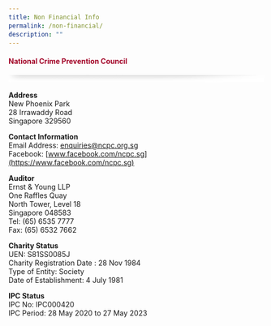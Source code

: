 ```yaml
---
title: Non Financial Info
permalink: /non-financial/
description: ""
---
```

#### <font style="color:#a20427;">National Crime Prevention Council</font>

![](/images/About/header-border.png)

**Address**  
New Phoenix Park  
28 Irrawaddy Road  
Singapore 329560

**Contact Information**  
Email Address:&nbsp;[enquiries@ncpc.org.sg](mailto:enquiries@ncpc.org.sg)  
Facebook:&nbsp;[www.facebook.com/ncpc.sg](https://www.facebook.com/ncpc.sg)

**Auditor**  
Ernst &amp; Young LLP  
One Raffles Quay  
North Tower, Level 18  
Singapore 048583  
Tel: (65) 6535 7777  
Fax: (65) 6532 7662

**Charity Status**  
UEN: S81SS0085J  
Charity Registration Date : 28 Nov 1984  
Type of Entity: Society  
Date of Establishment: 4 July 1981

**IPC Status**  
IPC No: IPC000420  
IPC Period: 28 May 2020 to 27 May 2023